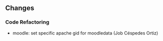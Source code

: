 ## Changes

### Code Refactoring

* moodle: set specific apache gid for moodledata (Job Céspedes Ortiz)
